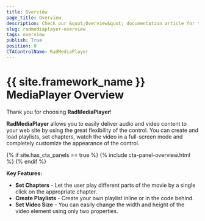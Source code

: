 ```yaml
---
title: Overview
page_title: Overview
description: Check our &quot;Overview&quot; documentation article for the RadMediaPlayer {{ site.framework_name }} control.
slug: radmediaplayer-overview
tags: overview
publish: True
position: 0
CTAControlName: RadMediaPlayer
---
```


# {{ site.framework_name }} MediaPlayer Overview

Thank you for choosing __RadMediaPlayer__!

__RadMediaPlayer__ allows you to easily deliver audio and video content to your web site by using the great flexibility of the control. You can create and load playlists, set chapters, watch the video in a full-screen mode and completely customize the appearance of the control.

{% if site.has_cta_panels == true %}
{% include cta-panel-overview.html %}
{% endif %}

__Key Features:__

* __Set Chapters__ - Let the user play different parts of the movie by a single click on the appropriate chapter.
* __Create Playlists__ - Create your own playlist inline or in the code behind.
* __Set Video Size__ - You can easily change the width and height of the video element using only two properties.
